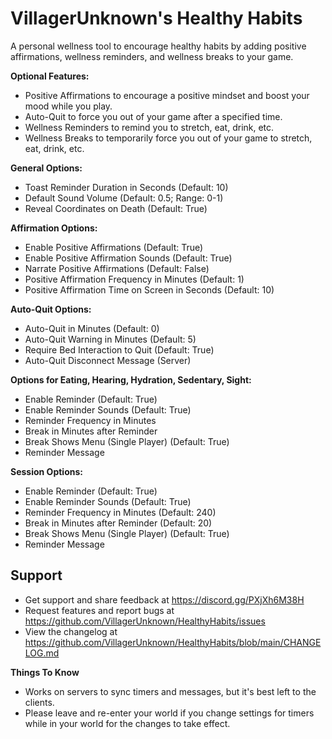 # VillagerUnknown's Healthy Habits

A personal wellness tool to encourage healthy habits by adding positive affirmations, wellness reminders, and wellness breaks to your game.

**Optional Features:**

* Positive Affirmations to encourage a positive mindset and boost your mood while you play.
* Auto-Quit to force you out of your game after a specified time.
* Wellness Reminders to remind you to stretch, eat, drink, etc.
* Wellness Breaks to temporarily force you out of your game to stretch, eat, drink, etc.

**General Options:**

* Toast Reminder Duration in Seconds (Default: 10)
* Default Sound Volume (Default: 0.5; Range: 0-1)
* Reveal Coordinates on Death (Default: True)

**Affirmation Options:**

* Enable Positive Affirmations (Default: True)
* Enable Positive Affirmation Sounds (Default: True)
* Narrate Positive Affirmations (Default: False)
* Positive Affirmation Frequency in Minutes (Default: 1)
* Positive Affirmation Time on Screen in Seconds (Default: 10)

**Auto-Quit Options:**

* Auto-Quit in Minutes (Default: 0)
* Auto-Quit Warning in Minutes (Default: 5)
* Require Bed Interaction to Quit (Default: True)
* Auto-Quit Disconnect Message (Server)

**Options for Eating, Hearing, Hydration, Sedentary, Sight:**

* Enable Reminder (Default: True)
* Enable Reminder Sounds (Default: True)
* Reminder Frequency in Minutes
* Break in Minutes after Reminder
* Break Shows Menu (Single Player) (Default: True)
* Reminder Message

**Session Options:**

* Enable Reminder (Default: True)
* Enable Reminder Sounds (Default: True)
* Reminder Frequency in Minutes (Default: 240)
* Break in Minutes after Reminder (Default: 20)
* Break Shows Menu (Single Player) (Default: True)
* Reminder Message

## Support

* Get support and share feedback at https://discord.gg/PXjXh6M38H
* Request features and report bugs at https://github.com/VillagerUnknown/HealthyHabits/issues
* View the changelog at https://github.com/VillagerUnknown/HealthyHabits/blob/main/CHANGELOG.md

**Things To Know**
* Works on servers to sync timers and messages, but it's best left to the clients.
* Please leave and re-enter your world if you change settings for timers while in your world for the changes to take effect.